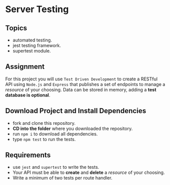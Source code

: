# Server Testing

## Topics

- automated testing.
- jest testing framework.
- supertest module.

## Assignment

For this project you will use `Test Driven Development` to create a RESTful API
using `Node.js` and `Express` that publishes a set of endpoints to manage a
_resource_ of your choosing. Data can be stored in memory, adding a **test
database is optional**.

## Download Project and Install Dependencies

- fork and clone this repository.
- **CD into the folder** where you downloaded the repository.
- run `npm i` to download all dependencies.
- type `npm test` to run the tests.

## Requirements

- use `jest` and `supertest` to write the tests.
- Your API must be able to **create** and **delete** a _resource_ of your
  choosing.
- Write a minimum of two tests per route handler.

